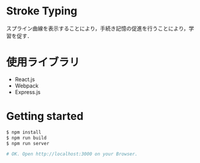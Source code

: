 # Stroke Typing
スプライン曲線を表示することにより，手続き記憶の促進を行うことにより，学習を促す．

# 使用ライブラリ
- React.js
- Webpack
- Express.js

# Getting started

```bash
$ npm install
$ npm run build
$ npm run server

# OK. Open http://localhost:3000 on your Browser.
```
